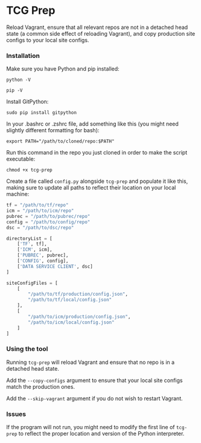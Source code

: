 # TCG Prep

Reload Vagrant, ensure that all relevant repos are not in a detached head state (a common side effect of reloading Vagrant), and copy production site configs to your local site configs.

### Installation

Make sure you have Python and pip installed:

```
python -V
```

```
pip -V
```

Install GitPython:

```
sudo pip install gitpython
```

In your .bashrc or .zshrc file, add something like this (you might need slightly different formatting for bash):

```
export PATH="/path/to/cloned/repo:$PATH"
```

Run this command in the repo you just cloned in order to make the script executable:

```
chmod +x tcg-prep
```

Create a file called `config.py` alongside `tcg-prep` and populate it like this, making sure to update all paths to reflect their location on your local machine:

```py
tf = "/path/to/tf/repo"
icm = "/path/to/icm/repo"
pubrec = "/path/to/pubrec/repo"
config = "/path/to/config/repo"
dsc = "/path/to/dsc/repo"

directoryList = [
    ['TF', tf],
    ['ICM', icm],
    ['PUBREC', pubrec],
    ['CONFIG', config],
    ['DATA SERVICE CLIENT', dsc]
]

siteConfigFiles = [
    [
        "/path/to/tf/production/config.json",
        "/path/to/tf/local/config.json"
    ],
    [
        "/path/to/icm/production/config.json",
        "/path/to/icm/local/config.json"
    ]
]
```

### Using the tool

Running `tcg-prep` will reload Vagrant and ensure that no repo is in a detached head state.

Add the `--copy-configs` argument to ensure that your local site configs match the production ones.

Add the `--skip-vagrant` argument if you do not wish to restart Vagrant.

### Issues

If the program will not run, you might need to modify the first line of `tcg-prep` to reflect the proper location and version of the Python interpreter.